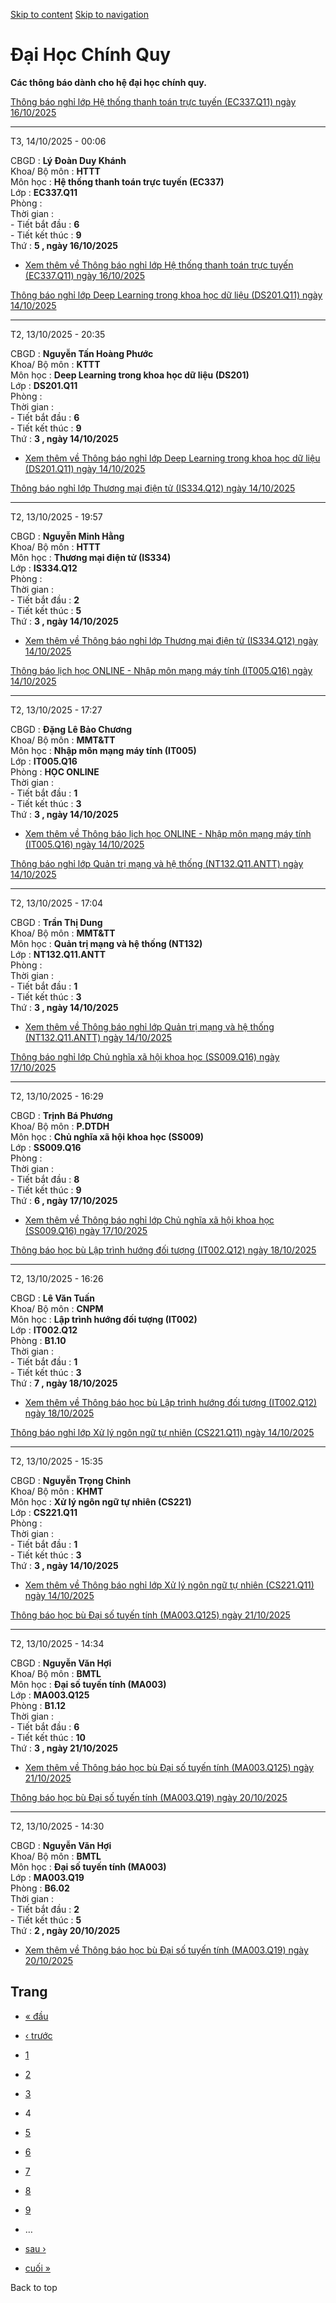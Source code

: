 [Skip to content](https://daa.uit.edu.vn/thongbaochinhquy?page=3#main)
 [Skip to navigation](https://daa.uit.edu.vn/thongbaochinhquy?page=3#main-nav)

Đại Học Chính Quy
=================

**Các thông báo dành cho hệ đại học chính quy.**

[Thông báo nghỉ lớp Hệ thống thanh toán trực tuyến (EC337.Q11) ngày 16/10/2025](https://daa.uit.edu.vn/node/36737)

-------------------------------------------------------------------------------------------------------------------

T3, 14/10/2025 - 00:06

CBGD : **Lý Đoàn Duy Khánh**  
Khoa/ Bộ môn : **HTTT**  
Môn học : **Hệ thống thanh toán trực tuyến (EC337)**  
Lớp : **EC337.Q11**  
Phòng :  
Thời gian :  
\- Tiết bắt đầu : **6**  
\- Tiết kết thúc : **9**  
Thứ : **5 , ngày 16/10/2025**

*   [Xem thêm về Thông báo nghỉ lớp Hệ thống thanh toán trực tuyến (EC337.Q11) ngày 16/10/2025](https://daa.uit.edu.vn/node/36737 "Thông báo nghỉ lớp Hệ thống thanh toán trực tuyến (EC337.Q11) ngày 16/10/2025")
    

[Thông báo nghỉ lớp Deep Learning trong khoa học dữ liệu (DS201.Q11) ngày 14/10/2025](https://daa.uit.edu.vn/node/36736)

-------------------------------------------------------------------------------------------------------------------------

T2, 13/10/2025 - 20:35

CBGD : **Nguyễn Tấn Hoàng Phước**  
Khoa/ Bộ môn : **KTTT**  
Môn học : **Deep Learning trong khoa học dữ liệu (DS201)**  
Lớp : **DS201.Q11**  
Phòng :  
Thời gian :  
\- Tiết bắt đầu : **6**  
\- Tiết kết thúc : **9**  
Thứ : **3 , ngày 14/10/2025**

*   [Xem thêm về Thông báo nghỉ lớp Deep Learning trong khoa học dữ liệu (DS201.Q11) ngày 14/10/2025](https://daa.uit.edu.vn/node/36736 "Thông báo nghỉ lớp Deep Learning trong khoa học dữ liệu (DS201.Q11) ngày 14/10/2025")
    

[Thông báo nghỉ lớp Thương mại điện tử (IS334.Q12) ngày 14/10/2025](https://daa.uit.edu.vn/node/36735)

-------------------------------------------------------------------------------------------------------

T2, 13/10/2025 - 19:57

CBGD : **Nguyễn Minh Hằng**  
Khoa/ Bộ môn : **HTTT**  
Môn học : **Thương mại điện tử (IS334)**  
Lớp : **IS334.Q12**  
Phòng :  
Thời gian :  
\- Tiết bắt đầu : **2**  
\- Tiết kết thúc : **5**  
Thứ : **3 , ngày 14/10/2025**

*   [Xem thêm về Thông báo nghỉ lớp Thương mại điện tử (IS334.Q12) ngày 14/10/2025](https://daa.uit.edu.vn/node/36735 "Thông báo nghỉ lớp Thương mại điện tử (IS334.Q12) ngày 14/10/2025")
    

[Thông báo lịch học ONLINE - Nhập môn mạng máy tính (IT005.Q16) ngày 14/10/2025](https://daa.uit.edu.vn/node/36734)

--------------------------------------------------------------------------------------------------------------------

T2, 13/10/2025 - 17:27

CBGD : **Đặng Lê Bảo Chương**  
Khoa/ Bộ môn : **MMT&TT**  
Môn học : **Nhập môn mạng máy tính (IT005)**  
Lớp : **IT005.Q16**  
Phòng : **HỌC ONLINE**  
Thời gian :  
\- Tiết bắt đầu : **1**  
\- Tiết kết thúc : **3**  
Thứ : **3 , ngày 14/10/2025**

*   [Xem thêm về Thông báo lịch học ONLINE - Nhập môn mạng máy tính (IT005.Q16) ngày 14/10/2025](https://daa.uit.edu.vn/node/36734 "Thông báo lịch học ONLINE - Nhập môn mạng máy tính (IT005.Q16) ngày 14/10/2025")
    

[Thông báo nghỉ lớp Quản trị mạng và hệ thống (NT132.Q11.ANTT) ngày 14/10/2025](https://daa.uit.edu.vn/node/36733)

-------------------------------------------------------------------------------------------------------------------

T2, 13/10/2025 - 17:04

CBGD : **Trần Thị Dung**  
Khoa/ Bộ môn : **MMT&TT**  
Môn học : **Quản trị mạng và hệ thống (NT132)**  
Lớp : **NT132.Q11.ANTT**  
Phòng :  
Thời gian :  
\- Tiết bắt đầu : **1**  
\- Tiết kết thúc : **3**  
Thứ : **3 , ngày 14/10/2025**

*   [Xem thêm về Thông báo nghỉ lớp Quản trị mạng và hệ thống (NT132.Q11.ANTT) ngày 14/10/2025](https://daa.uit.edu.vn/node/36733 "Thông báo nghỉ lớp Quản trị mạng và hệ thống (NT132.Q11.ANTT) ngày 14/10/2025")
    

[Thông báo nghỉ lớp Chủ nghĩa xã hội khoa học (SS009.Q16) ngày 17/10/2025](https://daa.uit.edu.vn/node/36732)

--------------------------------------------------------------------------------------------------------------

T2, 13/10/2025 - 16:29

CBGD : **Trịnh Bá Phương**  
Khoa/ Bộ môn : **P.DTDH**  
Môn học : **Chủ nghĩa xã hội khoa học (SS009)**  
Lớp : **SS009.Q16**  
Phòng :  
Thời gian :  
\- Tiết bắt đầu : **8**  
\- Tiết kết thúc : **9**  
Thứ : **6 , ngày 17/10/2025**

*   [Xem thêm về Thông báo nghỉ lớp Chủ nghĩa xã hội khoa học (SS009.Q16) ngày 17/10/2025](https://daa.uit.edu.vn/node/36732 "Thông báo nghỉ lớp Chủ nghĩa xã hội khoa học (SS009.Q16) ngày 17/10/2025")
    

[Thông báo học bù Lập trình hướng đối tượng (IT002.Q12) ngày 18/10/2025](https://daa.uit.edu.vn/node/36731)

------------------------------------------------------------------------------------------------------------

T2, 13/10/2025 - 16:26

CBGD : **Lê Văn Tuấn**  
Khoa/ Bộ môn : **CNPM**  
Môn học : **Lập trình hướng đối tượng (IT002)**  
Lớp : **IT002.Q12**  
Phòng : **B1.10**  
Thời gian :  
\- Tiết bắt đầu : **1**  
\- Tiết kết thúc : **3**  
Thứ : **7 , ngày 18/10/2025**

*   [Xem thêm về Thông báo học bù Lập trình hướng đối tượng (IT002.Q12) ngày 18/10/2025](https://daa.uit.edu.vn/node/36731 "Thông báo học bù Lập trình hướng đối tượng (IT002.Q12) ngày 18/10/2025")
    

[Thông báo nghỉ lớp Xử lý ngôn ngữ tự nhiên (CS221.Q11) ngày 14/10/2025](https://daa.uit.edu.vn/node/36730)

------------------------------------------------------------------------------------------------------------

T2, 13/10/2025 - 15:35

CBGD : **Nguyễn Trọng Chỉnh**  
Khoa/ Bộ môn : **KHMT**  
Môn học : **Xử lý ngôn ngữ tự nhiên (CS221)**  
Lớp : **CS221.Q11**  
Phòng :  
Thời gian :  
\- Tiết bắt đầu : **1**  
\- Tiết kết thúc : **3**  
Thứ : **3 , ngày 14/10/2025**

*   [Xem thêm về Thông báo nghỉ lớp Xử lý ngôn ngữ tự nhiên (CS221.Q11) ngày 14/10/2025](https://daa.uit.edu.vn/node/36730 "Thông báo nghỉ lớp Xử lý ngôn ngữ tự nhiên (CS221.Q11) ngày 14/10/2025")
    

[Thông báo học bù Đại số tuyến tính (MA003.Q125) ngày 21/10/2025](https://daa.uit.edu.vn/node/36729)

-----------------------------------------------------------------------------------------------------

T2, 13/10/2025 - 14:34

CBGD : **Nguyễn Văn Hợi**  
Khoa/ Bộ môn : **BMTL**  
Môn học : **Đại số tuyến tính (MA003)**  
Lớp : **MA003.Q125**  
Phòng : **B1.12**  
Thời gian :  
\- Tiết bắt đầu : **6**  
\- Tiết kết thúc : **10**  
Thứ : **3 , ngày 21/10/2025**

*   [Xem thêm về Thông báo học bù Đại số tuyến tính (MA003.Q125) ngày 21/10/2025](https://daa.uit.edu.vn/node/36729 "Thông báo học bù Đại số tuyến tính (MA003.Q125) ngày 21/10/2025")
    

[Thông báo học bù Đại số tuyến tính (MA003.Q19) ngày 20/10/2025](https://daa.uit.edu.vn/node/36728)

----------------------------------------------------------------------------------------------------

T2, 13/10/2025 - 14:30

CBGD : **Nguyễn Văn Hợi**  
Khoa/ Bộ môn : **BMTL**  
Môn học : **Đại số tuyến tính (MA003)**  
Lớp : **MA003.Q19**  
Phòng : **B6.02**  
Thời gian :  
\- Tiết bắt đầu : **2**  
\- Tiết kết thúc : **5**  
Thứ : **2 , ngày 20/10/2025**

*   [Xem thêm về Thông báo học bù Đại số tuyến tính (MA003.Q19) ngày 20/10/2025](https://daa.uit.edu.vn/node/36728 "Thông báo học bù Đại số tuyến tính (MA003.Q19) ngày 20/10/2025")
    

Trang
-----

*   [« đầu](https://daa.uit.edu.vn/thongbaochinhquy "Đến trang đầu tiên")
    
*   [‹ trước](https://daa.uit.edu.vn/thongbaochinhquy?page=2 "Đến trang kế trước")
    
*   [1](https://daa.uit.edu.vn/thongbaochinhquy "Đến trang 1")
    
*   [2](https://daa.uit.edu.vn/thongbaochinhquy?page=1 "Đến trang 2")
    
*   [3](https://daa.uit.edu.vn/thongbaochinhquy?page=2 "Đến trang 3")
    
*   4
*   [5](https://daa.uit.edu.vn/thongbaochinhquy?page=4 "Đến trang 5")
    
*   [6](https://daa.uit.edu.vn/thongbaochinhquy?page=5 "Đến trang 6")
    
*   [7](https://daa.uit.edu.vn/thongbaochinhquy?page=6 "Đến trang 7")
    
*   [8](https://daa.uit.edu.vn/thongbaochinhquy?page=7 "Đến trang 8")
    
*   [9](https://daa.uit.edu.vn/thongbaochinhquy?page=8 "Đến trang 9")
    
*   …
*   [sau ›](https://daa.uit.edu.vn/thongbaochinhquy?page=4 "Đến trang kế sau")
    
*   [cuối »](https://daa.uit.edu.vn/thongbaochinhquy?page=1907 "Đến trang cuối cùng")
    

Back to top